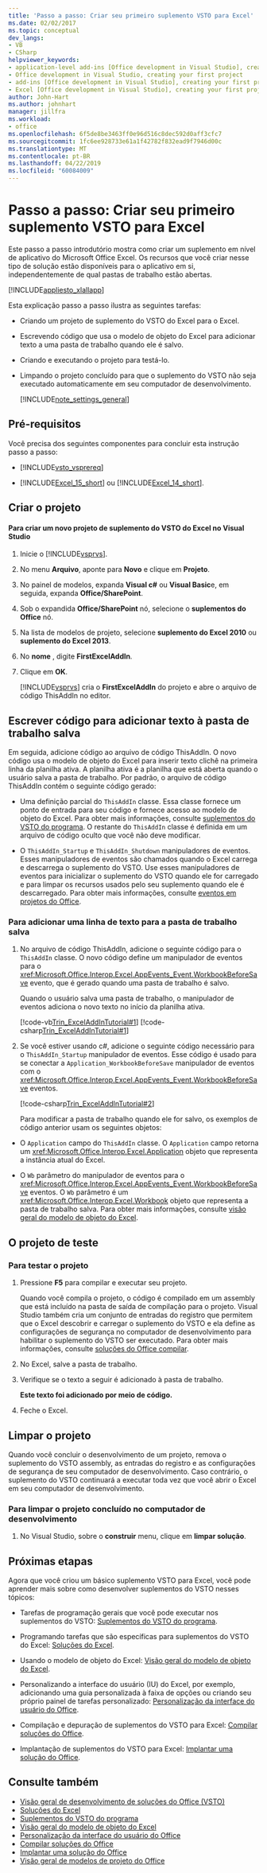 ```yaml
---
title: 'Passo a passo: Criar seu primeiro suplemento VSTO para Excel'
ms.date: 02/02/2017
ms.topic: conceptual
dev_langs:
- VB
- CSharp
helpviewer_keywords:
- application-level add-ins [Office development in Visual Studio], creating your first project
- Office development in Visual Studio, creating your first project
- add-ins [Office development in Visual Studio], creating your first project
- Excel [Office development in Visual Studio], creating your first project
author: John-Hart
ms.author: johnhart
manager: jillfra
ms.workload:
- office
ms.openlocfilehash: 6f5de8be3463ff0e96d516c8dec592d0aff3cfc7
ms.sourcegitcommit: 1fc6ee928733e61a1f42782f832ead9f7946d00c
ms.translationtype: MT
ms.contentlocale: pt-BR
ms.lasthandoff: 04/22/2019
ms.locfileid: "60084009"
---
```

# <a name="walkthrough-create-your-first-vsto-add-in-for-excel"></a>Passo a passo: Criar seu primeiro suplemento VSTO para Excel
  Este passo a passo introdutório mostra como criar um suplemento em nível de aplicativo do Microsoft Office Excel. Os recursos que você criar nesse tipo de solução estão disponíveis para o aplicativo em si, independentemente de qual pastas de trabalho estão abertas.

 [!INCLUDE[appliesto_xlallapp](../vsto/includes/appliesto-xlallapp-md.md)]

 Esta explicação passo a passo ilustra as seguintes tarefas:

- Criando um projeto de suplemento do VSTO do Excel para o Excel.

- Escrevendo código que usa o modelo de objeto do Excel para adicionar texto a uma pasta de trabalho quando ele é salvo.

- Criando e executando o projeto para testá-lo.

- Limpando o projeto concluído para que o suplemento do VSTO não seja executado automaticamente em seu computador de desenvolvimento.

  [!INCLUDE[note_settings_general](../sharepoint/includes/note-settings-general-md.md)]

## <a name="prerequisites"></a>Pré-requisitos
 Você precisa dos seguintes componentes para concluir esta instrução passo a passo:

- [!INCLUDE[vsto_vsprereq](../vsto/includes/vsto-vsprereq-md.md)]

- [!INCLUDE[Excel_15_short](../vsto/includes/excel-15-short-md.md)] ou [!INCLUDE[Excel_14_short](../vsto/includes/excel-14-short-md.md)].

## <a name="create-the-project"></a>Criar o projeto

#### <a name="to-create-a-new-excel-vsto-add-in-project-in-visual-studio"></a>Para criar um novo projeto de suplemento do VSTO do Excel no Visual Studio

1. Inicie o [!INCLUDE[vsprvs](../sharepoint/includes/vsprvs-md.md)].

2. No menu **Arquivo**, aponte para **Novo** e clique em **Projeto**.

3. No painel de modelos, expanda **Visual c#** ou **Visual Basic**e, em seguida, expanda **Office/SharePoint**.

4. Sob o expandida **Office/SharePoint** nó, selecione o **suplementos do Office** nó.

5. Na lista de modelos de projeto, selecione **suplemento do Excel 2010** ou **suplemento do Excel 2013**.

6. No **nome** , digite **FirstExcelAddIn**.

7. Clique em **OK**.

     [!INCLUDE[vsprvs](../sharepoint/includes/vsprvs-md.md)] cria o **FirstExcelAddIn** do projeto e abre o arquivo de código ThisAddIn no editor.

## <a name="write-code-to-add-text-to-the-saved-workbook"></a>Escrever código para adicionar texto à pasta de trabalho salva
 Em seguida, adicione código ao arquivo de código ThisAddIn. O novo código usa o modelo de objeto do Excel para inserir texto clichê na primeira linha da planilha ativa. A planilha ativa é a planilha que está aberta quando o usuário salva a pasta de trabalho. Por padrão, o arquivo de código ThisAddIn contém o seguinte código gerado:

- Uma definição parcial do `ThisAddIn` classe. Essa classe fornece um ponto de entrada para seu código e fornece acesso ao modelo de objeto do Excel. Para obter mais informações, consulte [suplementos do VSTO do programa](../vsto/programming-vsto-add-ins.md). O restante do `ThisAddIn` classe é definida em um arquivo de código oculto que você não deve modificar.

- O `ThisAddIn_Startup` e `ThisAddIn_Shutdown` manipuladores de eventos. Esses manipuladores de eventos são chamados quando o Excel carrega e descarrega o suplemento do VSTO. Use esses manipuladores de eventos para inicializar o suplemento do VSTO quando ele for carregado e para limpar os recursos usados pelo seu suplemento quando ele é descarregado. Para obter mais informações, consulte [eventos em projetos do Office](../vsto/events-in-office-projects.md).

### <a name="to-add-a-line-of-text-to-the-saved-workbook"></a>Para adicionar uma linha de texto para a pasta de trabalho salva

1. No arquivo de código ThisAddIn, adicione o seguinte código para o `ThisAddIn` classe. O novo código define um manipulador de eventos para o <xref:Microsoft.Office.Interop.Excel.AppEvents_Event.WorkbookBeforeSave> evento, que é gerado quando uma pasta de trabalho é salvo.

    Quando o usuário salva uma pasta de trabalho, o manipulador de eventos adiciona o novo texto no início da planilha ativa.

    [!code-vb[Trin_ExcelAddInTutorial#1](../vsto/codesnippet/VisualBasic/Trin_ExcelAddInTutorial/ThisAddIn.vb#1)]
    [!code-csharp[Trin_ExcelAddInTutorial#1](../vsto/codesnippet/CSharp/Trin_ExcelAddInTutorial/ThisAddIn.cs#1)]

2. Se você estiver usando c#, adicione o seguinte código necessário para o `ThisAddIn_Startup` manipulador de eventos. Esse código é usado para se conectar a `Application_WorkbookBeforeSave` manipulador de eventos com o <xref:Microsoft.Office.Interop.Excel.AppEvents_Event.WorkbookBeforeSave> eventos.

    [!code-csharp[Trin_ExcelAddInTutorial#2](../vsto/codesnippet/CSharp/Trin_ExcelAddInTutorial/ThisAddIn.cs#2)]

   Para modificar a pasta de trabalho quando ele for salvo, os exemplos de código anterior usam os seguintes objetos:

- O `Application` campo do `ThisAddIn` classe. O `Application` campo retorna um <xref:Microsoft.Office.Interop.Excel.Application> objeto que representa a instância atual do Excel.

- O `Wb` parâmetro do manipulador de eventos para o <xref:Microsoft.Office.Interop.Excel.AppEvents_Event.WorkbookBeforeSave> eventos. O `Wb` parâmetro é um <xref:Microsoft.Office.Interop.Excel.Workbook> objeto que representa a pasta de trabalho salva. Para obter mais informações, consulte [visão geral do modelo de objeto do Excel](../vsto/excel-object-model-overview.md).

## <a name="test-the-project"></a>O projeto de teste

### <a name="to-test-the-project"></a>Para testar o projeto

1. Pressione **F5** para compilar e executar seu projeto.

     Quando você compila o projeto, o código é compilado em um assembly que está incluído na pasta de saída de compilação para o projeto. Visual Studio também cria um conjunto de entradas do registro que permitem que o Excel descobrir e carregar o suplemento do VSTO e ela define as configurações de segurança no computador de desenvolvimento para habilitar o suplemento do VSTO ser executado. Para obter mais informações, consulte [soluções do Office compilar](../vsto/building-office-solutions.md).

2. No Excel, salve a pasta de trabalho.

3. Verifique se o texto a seguir é adicionado à pasta de trabalho.

     **Este texto foi adicionado por meio de código.**

4. Feche o Excel.

## <a name="clean-up-the-project"></a>Limpar o projeto
 Quando você concluir o desenvolvimento de um projeto, remova o suplemento do VSTO assembly, as entradas do registro e as configurações de segurança de seu computador de desenvolvimento. Caso contrário, o suplemento do VSTO continuará a executar toda vez que você abrir o Excel em seu computador de desenvolvimento.

### <a name="to-clean-up-the-completed-project-on-your-development-computer"></a>Para limpar o projeto concluído no computador de desenvolvimento

1. No Visual Studio, sobre o **construir** menu, clique em **limpar solução**.

## <a name="next-steps"></a>Próximas etapas
 Agora que você criou um básico suplemento VSTO para Excel, você pode aprender mais sobre como desenvolver suplementos do VSTO nesses tópicos:

- Tarefas de programação gerais que você pode executar nos suplementos do VSTO: [Suplementos do VSTO do programa](../vsto/programming-vsto-add-ins.md).

- Programando tarefas que são específicas para suplementos do VSTO do Excel: [Soluções do Excel](../vsto/excel-solutions.md).

- Usando o modelo de objeto do Excel: [Visão geral do modelo de objeto do Excel](../vsto/excel-object-model-overview.md).

- Personalizando a interface do usuário (IU) do Excel, por exemplo, adicionando uma guia personalizada à faixa de opções ou criando seu próprio painel de tarefas personalizado: [Personalização da interface do usuário do Office](../vsto/office-ui-customization.md).

- Compilação e depuração de suplementos do VSTO para Excel: [Compilar soluções do Office](../vsto/building-office-solutions.md).

- Implantação de suplementos do VSTO para Excel: [Implantar uma solução do Office](../vsto/deploying-an-office-solution.md).

## <a name="see-also"></a>Consulte também
- [Visão geral de desenvolvimento de soluções do Office &#40;VSTO&#41;](../vsto/office-solutions-development-overview-vsto.md)
- [Soluções do Excel](../vsto/excel-solutions.md)
- [Suplementos do VSTO do programa](../vsto/programming-vsto-add-ins.md)
- [Visão geral do modelo de objeto do Excel](../vsto/excel-object-model-overview.md)
- [Personalização da interface do usuário do Office](../vsto/office-ui-customization.md)
- [Compilar soluções do Office](../vsto/building-office-solutions.md)
- [Implantar uma solução do Office](../vsto/deploying-an-office-solution.md)
- [Visão geral de modelos de projeto do Office](../vsto/office-project-templates-overview.md)
